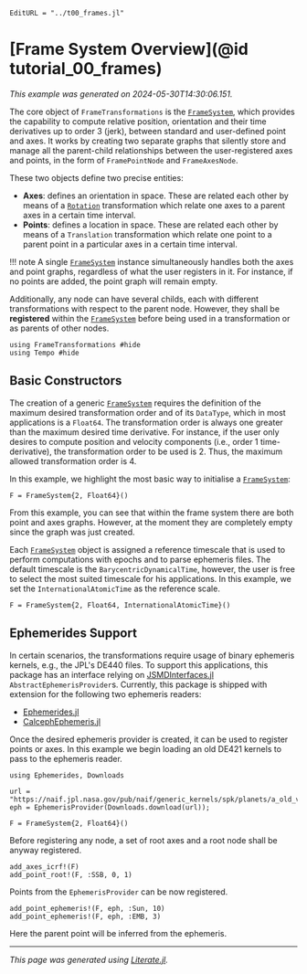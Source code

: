 ```@meta
EditURL = "../t00_frames.jl"
```

# [Frame System Overview](@id tutorial_00_frames)
_This example was generated on 2024-05-30T14:30:06.151._

The core object of `FrameTransformations` is the [`FrameSystem`](@ref), which provides
the capability to compute relative position, orientation and their time derivatives up to
order 3 (jerk), between standard and user-defined point and axes. It works by creating two
separate graphs that silently store and manage all the parent-child relationships between
the user-registered axes and points, in the form of `FramePointNode` and `FrameAxesNode`.

These two objects define two precise entities:
- **Axes**: defines an orientation in space. These are related each other by means of a
  [`Rotation`](@ref) transformation which relate one axes to a parent axes in
  a certain time interval.
- **Points**: defines a location in space. These are related each other by
  means of a `Translation` transformation which relate one point to a parent point in a
  particular axes in a certain time interval.

!!! note
    A single [`FrameSystem`](@ref) instance simultaneously handles both the axes and
    point graphs, regardless of what the user registers in it. For instance, if no
    points are added, the point graph will remain empty.

Additionally, any node can have several childs, each with different transformations with
respect to the parent node. However, they shall be **registered** within the
[`FrameSystem`](@ref) before being used in a transformation or as parents of other nodes.

````@example t00_frames
using FrameTransformations #hide
using Tempo #hide
````

## Basic Constructors
The creation of a generic [`FrameSystem`](@ref) requires the definition of the maximum
desired transformation order and of its `DataType`, which in most applications is a `Float64`.
The transformation order is always one greater than the maximum desired time derivative.
For instance, if the user only desires to compute position and velocity components (i.e.,
order 1 time-derivative), the transformation order to be used is 2. Thus, the maximum
allowed transformation order is 4.

In this example, we highlight the most basic way to initialise a [`FrameSystem`](@ref):

````@example t00_frames
F = FrameSystem{2, Float64}()
````

From this example, you can see that within the frame system there are both point and axes
graphs. However, at the moment they are completely empty since the graph was just created.

Each [`FrameSystem`](@ref) object is assigned a reference timescale that is used to perform
computations with epochs and to parse ephemeris files. The default timescale is the
`BarycentricDynamicalTime`, however, the user is free to select the most suited timescale
for his applications. In this example, we set the `InternationalAtomicTime` as the reference scale.

````@example t00_frames
F = FrameSystem{2, Float64, InternationalAtomicTime}()
````

## Ephemerides Support

In certain scenarios, the transformations require usage of binary ephemeris kernels, e.g.,
the JPL's DE440 files. To support this applications, this package has an interface relying
on [JSMDInterfaces.jl](https://github.com/JuliaSpaceMissionDesign/JSMDInterfaces.jl)
`AbstractEphemerisProvider`s. Currently, this package is shipped with extension for the
following two ephemeris readers:
* [Ephemerides.jl](https://github.com/JuliaSpaceMissionDesign/Ephemerides.jl)
* [CalcephEphemeris.jl](https://github.com/JuliaSpaceMissionDesign/CalcephEphemeris.jl)

Once the desired ephemeris provider is created, it can be used to register points or axes.
In this example we begin loading an old DE421 kernels to pass to the ephemeris reader.

````@example t00_frames
using Ephemerides, Downloads

url = "https://naif.jpl.nasa.gov/pub/naif/generic_kernels/spk/planets/a_old_versions/de421.bsp";
eph = EphemerisProvider(Downloads.download(url));

F = FrameSystem{2, Float64}()
````

Before registering any node, a set of root axes and a root node shall be anyway registered.

````@example t00_frames
add_axes_icrf!(F)
add_point_root!(F, :SSB, 0, 1)
````

Points from the `EphemerisProvider` can be now registered.

````@example t00_frames
add_point_ephemeris!(F, eph, :Sun, 10)
add_point_ephemeris!(F, eph, :EMB, 3)
````

Here the parent point will be inferred from the ephemeris.

---

*This page was generated using [Literate.jl](https://github.com/fredrikekre/Literate.jl).*

